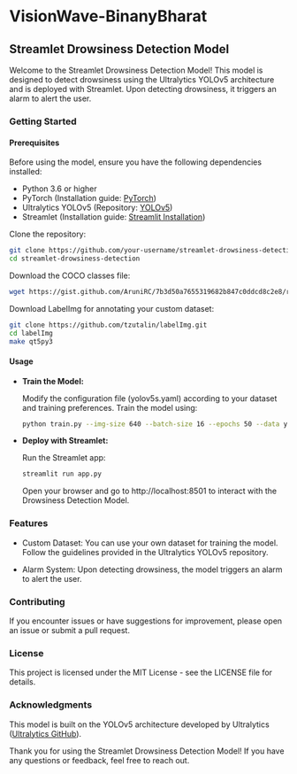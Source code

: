 
# VisionWave-BinanyBharat

## Streamlet Drowsiness Detection Model

Welcome to the Streamlet Drowsiness Detection Model! This model is designed to detect drowsiness using the Ultralytics YOLOv5 architecture and is deployed with Streamlet. Upon detecting drowsiness, it triggers an alarm to alert the user.

### Getting Started

#### Prerequisites

Before using the model, ensure you have the following dependencies installed:

- Python 3.6 or higher
- PyTorch (Installation guide: [PyTorch](https://pytorch.org/get-started/locally/))
- Ultralytics YOLOv5 (Repository: [YOLOv5](https://github.com/ultralytics/yolov5))
- Streamlet (Installation guide: [Streamlit Installation](#))

Clone the repository:

```bash
git clone https://github.com/your-username/streamlet-drowsiness-detection.git
cd streamlet-drowsiness-detection
```

Download the COCO classes file:

```bash
wget https://gist.github.com/AruniRC/7b3d50a7655319682b847c0ddcd8c2e8/raw/865c9de1b7e049233221ee2bc0ea7c692c0cbe31/coco_classes.txt
```

Download LabelImg for annotating your custom dataset:

```bash
git clone https://github.com/tzutalin/labelImg.git
cd labelImg
make qt5py3
```

#### Usage

- **Train the Model:**

  Modify the configuration file (yolov5s.yaml) according to your dataset and training preferences. Train the model using:

  ```bash
  python train.py --img-size 640 --batch-size 16 --epochs 50 --data your_data.yaml
  ```

- **Deploy with Streamlet:**

  Run the Streamlet app:

  ```bash
  streamlit run app.py
  ```

  Open your browser and go to http://localhost:8501 to interact with the Drowsiness Detection Model.

### Features

- Custom Dataset: You can use your own dataset for training the model. Follow the guidelines provided in the Ultralytics YOLOv5 repository.

- Alarm System: Upon detecting drowsiness, the model triggers an alarm to alert the user.

### Contributing

If you encounter issues or have suggestions for improvement, please open an issue or submit a pull request.

### License

This project is licensed under the MIT License - see the LICENSE file for details.

### Acknowledgments

This model is built on the YOLOv5 architecture developed by Ultralytics ([Ultralytics GitHub](https://github.com/ultralytics/yolov5)).

Thank you for using the Streamlet Drowsiness Detection Model! If you have any questions or feedback, feel free to reach out.
```

